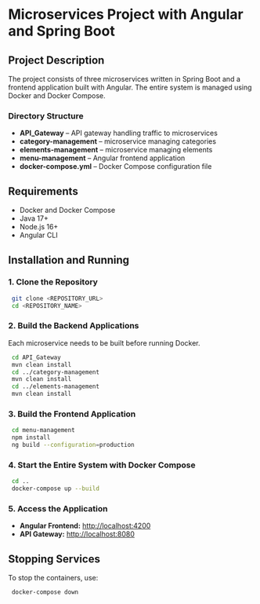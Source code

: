 # Microservices Project with Angular and Spring Boot

## Project Description
The project consists of three microservices written in Spring Boot and a frontend application built with Angular. The entire system is managed using Docker and Docker Compose.

### Directory Structure
- **API_Gateway** – API gateway handling traffic to microservices
- **category-management** – microservice managing categories
- **elements-management** – microservice managing elements
- **menu-management** – Angular frontend application
- **docker-compose.yml** – Docker Compose configuration file

## Requirements
- Docker and Docker Compose
- Java 17+
- Node.js 16+
- Angular CLI

## Installation and Running

### 1. Clone the Repository
```sh
 git clone <REPOSITORY_URL>
 cd <REPOSITORY_NAME>
```

### 2. Build the Backend Applications
Each microservice needs to be built before running Docker.
```sh
 cd API_Gateway
 mvn clean install
 cd ../category-management
 mvn clean install
 cd ../elements-management
 mvn clean install
```

### 3. Build the Frontend Application
```sh
 cd menu-management
 npm install
 ng build --configuration=production
```

### 4. Start the Entire System with Docker Compose
```sh
 cd ..
 docker-compose up --build
```

### 5. Access the Application
- **Angular Frontend:** [http://localhost:4200](http://localhost:4200)
- **API Gateway:** [http://localhost:8080](http://localhost:8080)

## Stopping Services
To stop the containers, use:
```sh
 docker-compose down
```

